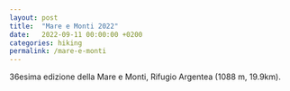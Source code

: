 ```yaml
---
layout: post
title:  "Mare e Monti 2022"
date:   2022-09-11 00:00:00 +0200
categories: hiking
permalink: /mare-e-monti
---
```

36esima edizione della Mare e Monti, Rifugio Argentea (1088 m, 19.9km).